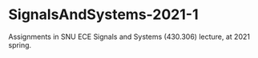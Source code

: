 # SignalsAndSystems-2021-1
Assignments in SNU ECE Signals and Systems (430.306) lecture, at 2021 spring.
